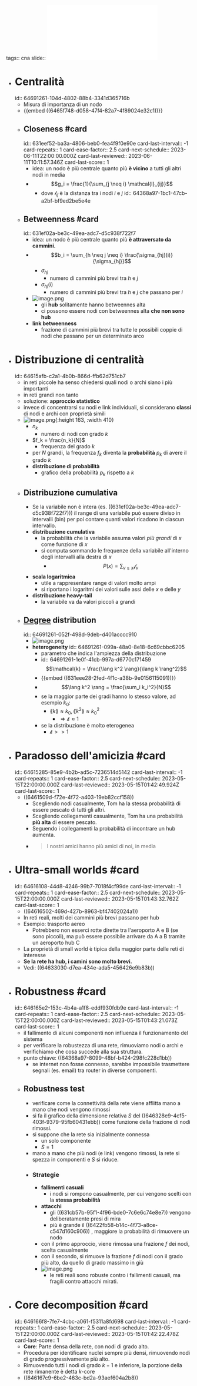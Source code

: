 tags:: cna
slide:: ![ns05](../assets/ns05.pdf)

- # Centralità
  id:: 64691261-104d-4802-88b4-3341d365716b
	- Misura di importanza di un nodo
	- {{embed ((6465f748-d058-47f4-82a7-4f89024e32c1))}}
	- ## Closeness #card
	  id:: 631eef52-ba3a-4806-beb0-fea4f9f0e90e
	  card-last-interval:: -1
	  card-repeats:: 1
	  card-ease-factor:: 2.5
	  card-next-schedule:: 2023-06-11T22:00:00.000Z
	  card-last-reviewed:: 2023-06-11T10:11:57.346Z
	  card-last-score:: 1
		- idea: un nodo è più centrale quanto più **è vicino** a tutti gli altri nodi in media
		- $$g_i = \frac{1}{\sum_{j \neq i} \mathcal{l}_{ij}}$$
			- dove $\mathcal{l}_{ij}$ è la distanza tra i nodi $i$ e $j$
			  id:: 64368a97-1bc1-47cb-a2bf-bf9ed2be5e4e
	- ## Betweenness #card
	  id:: 631ef02a-be3c-49ea-adc7-d5c938f722f7
		- idea: un nodo è più centrale quanto più **è attraversato da cammini.**
		- $$b_i = \sum_{h \neq j \neq i} \frac{\sigma_{hj}(i)}{\sigma_{hj}}$$
			- $\sigma_{hj}$
				- numero di cammini più brevi tra $h$ e $j$
			- $\sigma_{hj}(i)$
				- numero di cammini più brevi tra $h$ e $j$ che passano per $i$
		- ![image.png](../assets/image_1662972284782_0.png)
			- gli **hub** solitamente hanno betweennes alta
			- ci possono essere nodi con betweennes alta **che non sono hub**
		- **link betweenness**
			- frazione di cammini più brevi tra tutte le possibili coppie di nodi che passano per un determinato arco
- # Distribuzione di centralità
  id:: 64615afb-c2a1-4b0b-866d-ffb62d751cb7
	- in reti piccole ha senso chiedersi quali nodi o archi siano i più importanti
	- in reti grandi non tanto
	- soluzione: **approccio statistico**
	- invece di concentrarsi su nodi e link individuali, si considerano **classi** di nodi e archi con proprietà simili
	- ![image.png](../assets/image_1662974454475_0.png){:height 163, :width 410}
		- $n_k$
			- numero di nodi con grado $k$
		- $f_k = \frac{n_k}{N}$
			- frequenza del grado $k$
		- per $N$ grandi, la frequenza $f_k$ diventa la **probabilità** $p_k$ di avere il grado $k$
		- **distribuzione di probabilità**
			- grafico della probabilità $p_k$ rispetto a $k$
	- ## Distribuzione cumulativa
		- Se la variabile non è intera (es. ((631ef02a-be3c-49ea-adc7-d5c938f722f7))) il range di una variabile può essere diviso in intervalli (bin) per poi contare quanti valori ricadono in ciascun intervallo.
		- **distribuzione cumulativa**
			- la probabilità che la variabile assuma valori *più grandi* di $x$ come funzione di $x$
			- si computa sommando le frequenze della variabile all'interno degli intervalli alla destra di $x$
				- $$P(x) = \sum_{v \geq x} \mathcal{f}_v$$
		- **scala logaritmica**
			- utile a rappresentare range di valori molto ampi
			- si riportano i logaritmi dei valori sulle assi delle $x$ e delle $y$
		- **distribuzione heavy-tail**
			- la variabile va da valori piccoli a grandi
	- ## [Degree](((6422fb58-b14c-4f73-a8ce-c547d160c906))) distribution
	  id:: 64691261-052f-498d-9deb-d401acccc910
		- ![image.png](../assets/image_1662974968197_0.png)
		- **heterogeneity**
		  id:: 64691261-099a-48a0-8e18-6c69cbbc6205
			- parametro che indica l'ampiezza della distribuzione
			- id:: 64691261-1e0f-41cb-997a-d6770c171459
			  $$\mathcal{k} = \frac{\lang k^2 \rang}{\lang k \rang^2}$$
			- {{embed ((631eee28-2fed-4f1c-a38b-9e0156115091))}}
			- $$\lang k^2 \rang = \frac{\sum_i k_i^2}{N}$$
			- se la maggior parte dei gradi hanno lo stesso valore, ad esempio $k_0$:
				- $\lang k \rang \approx k_0, \, \lang k^2 \rang \approx k^2_0$
					- $\Longrightarrow \mathcal{k} \approx 1$
			- se la distribuzione è molto eterogenea
				- $\mathcal{k} >> 1$
- # Paradosso dell'amicizia #card
  id:: 64615285-85e9-4b2b-ad5c-7236514d5142
  card-last-interval:: -1
  card-repeats:: 1
  card-ease-factor:: 2.5
  card-next-schedule:: 2023-05-15T22:00:00.000Z
  card-last-reviewed:: 2023-05-15T01:42:49.924Z
  card-last-score:: 1
	- ((6461509d-f72e-4f72-a403-19eb82ccf158))
		- Scegliendo nodi casualmente, Tom ha la stessa probabilità di essere pescato di tutti gli altri.
		- Scegliendo collegamenti casualmente, Tom ha una probabilità **più alta** di essere pescato.
		- Seguendo i collegamenti la probabilità di incontrare un hub aumenta.
		- > I nostri amici hanno più amici di noi, in media
- # Ultra-small worlds #card
  id:: 64616108-44d8-4246-99b7-7018f4cf99de
  card-last-interval:: -1
  card-repeats:: 1
  card-ease-factor:: 2.5
  card-next-schedule:: 2023-05-15T22:00:00.000Z
  card-last-reviewed:: 2023-05-15T01:43:32.762Z
  card-last-score:: 1
	- ((64616502-469d-427b-8963-bf47402024a1))
	- In reti reali, molti dei cammini più brevi passano per hub
	- Esempio: trasporto aereo
		- Potrebbero non esserci rotte dirette tra l'aeroporto A e B (se sono piccoli), ma può essere possibile arrivare da A a B tramite un aeroporto hub C
	- La proprietà di small world è tipica della maggior parte delle reti di interesse
	- **Se la rete ha hub, i camini sono molto brevi.**
	- Vedi: ((64633030-d7ea-434e-ada5-456426e9b83b))
- # Robustness #card
  id:: 646165e2-153c-4b4a-a1f8-eddf930fdb9e
  card-last-interval:: -1
  card-repeats:: 1
  card-ease-factor:: 2.5
  card-next-schedule:: 2023-05-15T22:00:00.000Z
  card-last-reviewed:: 2023-05-15T01:43:21.073Z
  card-last-score:: 1
	- il fallimento di alcuni componenti non influenza il funzionamento del sistema
	- per verificare la robustezza di una rete, rimuoviamo nodi o archi e verifichiamo che cosa succede alla sua struttura.
	- punto chiave: ((64368a97-8099-48bf-b424-298fc228d1bb))
		- se internet non fosse connesso, sarebbe impossibile trasmettere segnali (es. email) tra router in diverse componenti.
	- ## Robustness test
		- verificare come la connettività della rete viene afflitta mano a mano che nodi vengono rimossi
		- si fa il grafico della dimensione relativa $S$ del ((646328e9-4cf5-403f-9379-95fb60431ebb)) come funzione della frazione di nodi rimossi.
		- si suppone che la rete sia inizialmente connessa
			- un solo componente
			- $S = 1$
		- mano a mano che più nodi (e link) vengono rimossi, la rete si spezza in componenti e $S$ si riduce.
		- ### Strategie
			- **fallimenti casuali**
				- i nodi si rompono casualmente, per cui vengono scelti con la **stessa probabilità**
			- **attacchi**
				- gli ((631cb57b-95f1-4f96-bde0-7c6e6c74e8e7)) vengono deliberatamente presi di mira
				- più è grande il ((6422fb58-b14c-4f73-a8ce-c547d160c906)) , maggiore la probabilità di rimuovere un nodo
			- con il primo approccio, viene rimossa una frazione $f$ dei nodi, scelta casualmente
			- con il secondo, si rimuove la frazione $f$ di nodi con il grado più alto, da quello di grado massimo in giù
			- ![image.png](../assets/image_1663063260380_0.png)
				- le reti reali sono robuste contro i fallimenti casuali, ma fragili contro attacchi mirati.
- # Core decomposition #card
  id:: 646166f8-7fe7-4cbc-a061-f5311a8fd698
  card-last-interval:: -1
  card-repeats:: 1
  card-ease-factor:: 2.5
  card-next-schedule:: 2023-05-15T22:00:00.000Z
  card-last-reviewed:: 2023-05-15T01:42:22.478Z
  card-last-score:: 1
	- **Core**: Parte densa della rete, con nodi di grado alto.
	- Procedura per identificare nuclei sempre più densi, rimuovendo nodi di grado progressivamente più alto.
	- Rimuovendo tutti i nodi di grado $k-1$ e inferiore, la porzione della rete rimanente è detta $k$-core
	- ((646167c9-6be2-463c-bd2a-93aef604a2b8))